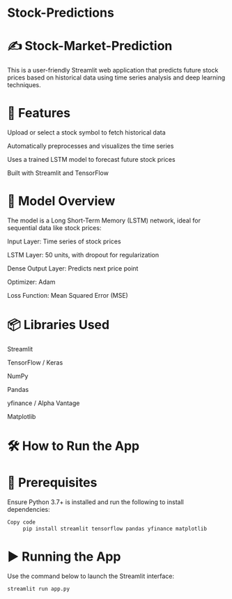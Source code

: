 # Stock-Predictions
# ✍️ Stock-Market-Prediction

 This is a user-friendly Streamlit web application that predicts future stock prices based on historical data using time series analysis and deep learning techniques.

# 🚀 Features

 Upload or select a stock symbol to fetch historical data

Automatically preprocesses and visualizes the time series

Uses a trained LSTM model to forecast future stock prices

Built with Streamlit and TensorFlow

# 🧠 Model Overview

The model is a Long Short-Term Memory (LSTM) network, ideal for sequential data like stock prices:

Input Layer: Time series of stock prices

LSTM Layer: 50 units, with dropout for regularization

Dense Output Layer: Predicts next price point

Optimizer: Adam

Loss Function: Mean Squared Error (MSE)

# 📦 Libraries Used
Streamlit


TensorFlow / Keras

NumPy

Pandas

yfinance / Alpha Vantage

Matplotlib

# 🛠️ How to Run the App
# 🔧 Prerequisites

Ensure Python 3.7+ is installed and run the following to install dependencies:

```bash
Copy code
     pip install streamlit tensorflow pandas yfinance matplotlib
```

# ▶️ Running the App

Use the command below to launch the Streamlit interface:

```bash
streamlit run app.py
```






